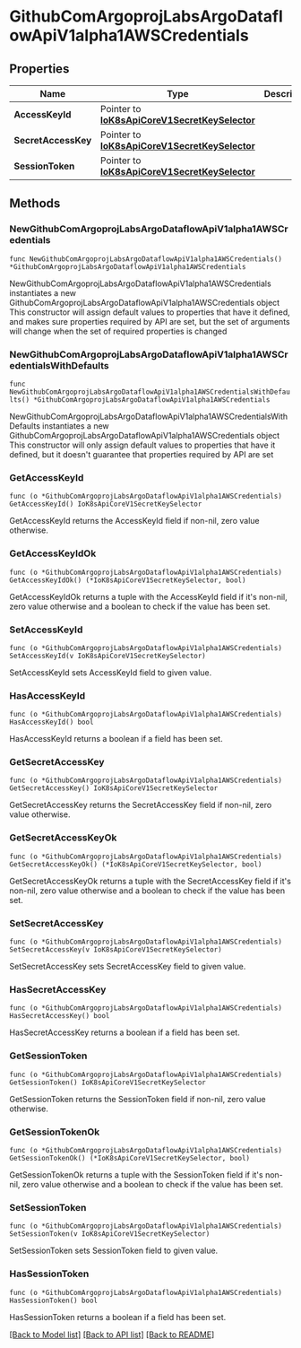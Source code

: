 # GithubComArgoprojLabsArgoDataflowApiV1alpha1AWSCredentials

## Properties

Name | Type | Description | Notes
------------ | ------------- | ------------- | -------------
**AccessKeyId** | Pointer to [**IoK8sApiCoreV1SecretKeySelector**](IoK8sApiCoreV1SecretKeySelector.md) |  | [optional] 
**SecretAccessKey** | Pointer to [**IoK8sApiCoreV1SecretKeySelector**](IoK8sApiCoreV1SecretKeySelector.md) |  | [optional] 
**SessionToken** | Pointer to [**IoK8sApiCoreV1SecretKeySelector**](IoK8sApiCoreV1SecretKeySelector.md) |  | [optional] 

## Methods

### NewGithubComArgoprojLabsArgoDataflowApiV1alpha1AWSCredentials

`func NewGithubComArgoprojLabsArgoDataflowApiV1alpha1AWSCredentials() *GithubComArgoprojLabsArgoDataflowApiV1alpha1AWSCredentials`

NewGithubComArgoprojLabsArgoDataflowApiV1alpha1AWSCredentials instantiates a new GithubComArgoprojLabsArgoDataflowApiV1alpha1AWSCredentials object
This constructor will assign default values to properties that have it defined,
and makes sure properties required by API are set, but the set of arguments
will change when the set of required properties is changed

### NewGithubComArgoprojLabsArgoDataflowApiV1alpha1AWSCredentialsWithDefaults

`func NewGithubComArgoprojLabsArgoDataflowApiV1alpha1AWSCredentialsWithDefaults() *GithubComArgoprojLabsArgoDataflowApiV1alpha1AWSCredentials`

NewGithubComArgoprojLabsArgoDataflowApiV1alpha1AWSCredentialsWithDefaults instantiates a new GithubComArgoprojLabsArgoDataflowApiV1alpha1AWSCredentials object
This constructor will only assign default values to properties that have it defined,
but it doesn't guarantee that properties required by API are set

### GetAccessKeyId

`func (o *GithubComArgoprojLabsArgoDataflowApiV1alpha1AWSCredentials) GetAccessKeyId() IoK8sApiCoreV1SecretKeySelector`

GetAccessKeyId returns the AccessKeyId field if non-nil, zero value otherwise.

### GetAccessKeyIdOk

`func (o *GithubComArgoprojLabsArgoDataflowApiV1alpha1AWSCredentials) GetAccessKeyIdOk() (*IoK8sApiCoreV1SecretKeySelector, bool)`

GetAccessKeyIdOk returns a tuple with the AccessKeyId field if it's non-nil, zero value otherwise
and a boolean to check if the value has been set.

### SetAccessKeyId

`func (o *GithubComArgoprojLabsArgoDataflowApiV1alpha1AWSCredentials) SetAccessKeyId(v IoK8sApiCoreV1SecretKeySelector)`

SetAccessKeyId sets AccessKeyId field to given value.

### HasAccessKeyId

`func (o *GithubComArgoprojLabsArgoDataflowApiV1alpha1AWSCredentials) HasAccessKeyId() bool`

HasAccessKeyId returns a boolean if a field has been set.

### GetSecretAccessKey

`func (o *GithubComArgoprojLabsArgoDataflowApiV1alpha1AWSCredentials) GetSecretAccessKey() IoK8sApiCoreV1SecretKeySelector`

GetSecretAccessKey returns the SecretAccessKey field if non-nil, zero value otherwise.

### GetSecretAccessKeyOk

`func (o *GithubComArgoprojLabsArgoDataflowApiV1alpha1AWSCredentials) GetSecretAccessKeyOk() (*IoK8sApiCoreV1SecretKeySelector, bool)`

GetSecretAccessKeyOk returns a tuple with the SecretAccessKey field if it's non-nil, zero value otherwise
and a boolean to check if the value has been set.

### SetSecretAccessKey

`func (o *GithubComArgoprojLabsArgoDataflowApiV1alpha1AWSCredentials) SetSecretAccessKey(v IoK8sApiCoreV1SecretKeySelector)`

SetSecretAccessKey sets SecretAccessKey field to given value.

### HasSecretAccessKey

`func (o *GithubComArgoprojLabsArgoDataflowApiV1alpha1AWSCredentials) HasSecretAccessKey() bool`

HasSecretAccessKey returns a boolean if a field has been set.

### GetSessionToken

`func (o *GithubComArgoprojLabsArgoDataflowApiV1alpha1AWSCredentials) GetSessionToken() IoK8sApiCoreV1SecretKeySelector`

GetSessionToken returns the SessionToken field if non-nil, zero value otherwise.

### GetSessionTokenOk

`func (o *GithubComArgoprojLabsArgoDataflowApiV1alpha1AWSCredentials) GetSessionTokenOk() (*IoK8sApiCoreV1SecretKeySelector, bool)`

GetSessionTokenOk returns a tuple with the SessionToken field if it's non-nil, zero value otherwise
and a boolean to check if the value has been set.

### SetSessionToken

`func (o *GithubComArgoprojLabsArgoDataflowApiV1alpha1AWSCredentials) SetSessionToken(v IoK8sApiCoreV1SecretKeySelector)`

SetSessionToken sets SessionToken field to given value.

### HasSessionToken

`func (o *GithubComArgoprojLabsArgoDataflowApiV1alpha1AWSCredentials) HasSessionToken() bool`

HasSessionToken returns a boolean if a field has been set.


[[Back to Model list]](../README.md#documentation-for-models) [[Back to API list]](../README.md#documentation-for-api-endpoints) [[Back to README]](../README.md)



